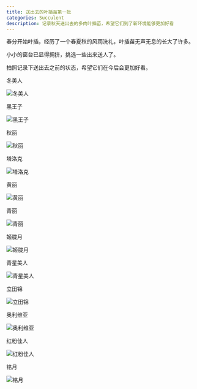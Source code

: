 ```yaml
---
title: 送出去的叶插苗第一批
categories: Succulent
description: 记录秋天送出去的多肉叶插苗，希望它们到了新环境能够更加好看
---
```


春分开始叶插，经历了一个春夏秋的风雨洗礼，叶插苗无声无息的长大了许多。

小小的窗台已显得拥挤，挑选一些出来送人了。

拍照记录下送出去之前的状态，希望它们在今后会更加好看。

冬美人

![冬美人](/assets/posts-img/20180321/DSC00014.JPG)

<!-- more -->

黑王子

![黑王子](/assets/posts-img/20180321/DSC00015.JPG)

秋丽

![秋丽](/assets/posts-img/20180321/DSC00016.JPG)

塔洛克

![塔洛克](/assets/posts-img/20180321/DSC00017.JPG)

黄丽

![黄丽](/assets/posts-img/20180321/DSC00018.JPG)

青丽

![青丽](/assets/posts-img/20180321/DSC00019.JPG)

姬胧月

![姬胧月](/assets/posts-img/20180321/DSC00020.JPG)

青星美人

![青星美人](/assets/posts-img/20180321/DSC00021.JPG)

立田锦

![立田锦](/assets/posts-img/20180321/DSC00022.JPG)

奥利维亚

![奥利维亚](/assets/posts-img/20180321/DSC00023.JPG)

红粉佳人

![红粉佳人](/assets/posts-img/20180321/DSC00024.JPG)

铭月

![铭月](/assets/posts-img/20180321/DSC00025.JPG)
